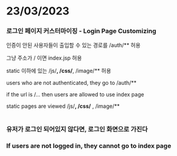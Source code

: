 # 23/03/2023

### 로그인 페이지 커스터마이징 - Login Page Customizing


인증이 안된 사용자들이 출입할 수 있는 경로를 /auth/** 허용

그냥 주소가 / 이면 index.jsp 허용

static 이하에 있는 /js/**, /css/**, /image/** 허용




users who are not authenticated, they go to /auth/**

if the url is /... then users are allowed to use index page

static pages are viewed  /js/**, /css/** , /image/** 

#


### 유저가 로그인 되어있지 않다면, 로그인 화면으로 가진다

### If users are not logged in, they cannot go to index page
